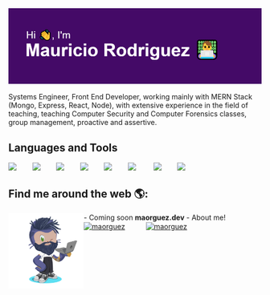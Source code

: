 <img src="https://github.com/MaoRguez/MaoRguez/blob/main/AboutMao.png?raw=true">

<p>Systems Engineer, Front End Developer, working mainly with MERN Stack (Mongo, Express, React, Node), with extensive experience in the field of teaching, teaching Computer Security and Computer Forensics classes, group management, proactive and assertive.</p>

## Languages and Tools

<img src="https://cdn.jsdelivr.net/gh/devicons/devicon@latest/icons/react/react-original.svg" width="40px">&nbsp;&nbsp;&nbsp;&nbsp;&nbsp;&nbsp;&nbsp;&nbsp;<img src="https://cdn.jsdelivr.net/gh/devicons/devicon@latest/icons/html5/html5-plain.svg" width="40px">&nbsp;&nbsp;&nbsp;&nbsp;&nbsp;&nbsp;&nbsp;&nbsp;<img src="https://cdn.jsdelivr.net/gh/devicons/devicon@latest/icons/css3/css3-plain.svg" width="40px">&nbsp;&nbsp;&nbsp;&nbsp;&nbsp;&nbsp;&nbsp;&nbsp;<img src="https://cdn.jsdelivr.net/gh/devicons/devicon@latest/icons/javascript/javascript-original.svg" width="40px">&nbsp;&nbsp;&nbsp;&nbsp;&nbsp;&nbsp;&nbsp;&nbsp;<img src="https://cdn.jsdelivr.net/gh/devicons/devicon@latest/icons/nodejs/nodejs-plain.svg" width="40px">&nbsp;&nbsp;&nbsp;&nbsp;&nbsp;&nbsp;&nbsp;&nbsp;<img src="https://cdn.jsdelivr.net/gh/devicons/devicon@latest/icons/git/git-original.svg" width="40px">&nbsp;&nbsp;&nbsp;&nbsp;&nbsp;&nbsp;&nbsp;&nbsp;&nbsp;<img src="https://cdn.jsdelivr.net/gh/devicons/devicon@latest/icons/mongodb/mongodb-original.svg" width="40px">&nbsp;&nbsp;&nbsp;&nbsp;&nbsp;&nbsp;&nbsp;&nbsp;<img src="https://cdn.jsdelivr.net/gh/devicons/devicon@latest/icons/typescript/typescript-original.svg" width="40px">&nbsp;&nbsp;&nbsp;&nbsp;&nbsp;&nbsp;&nbsp;&nbsp;

## Find me around the web 🌎:
<p><img align="left" width="150" height="150" src="https://github.com/MaoRguez/MaoRguez/blob/main/my-octocat-Mauricio.png?raw=true"></p>
- Coming soon <strong>maorguez.dev</strong> 
- About me! &nbsp;&nbsp;&nbsp;&nbsp;<a href="https://www.linkedin.com/in/mauricio-rodriguez-avila/" target="blank" style='margin-right:10px'><img align="center" src="https://cdn.jsdelivr.net/npm/simple-icons@4.16.0/icons/linkedin.svg" alt="maorguez" height="28px" width="28px" /></a>&nbsp;&nbsp;&nbsp;&nbsp;&nbsp;&nbsp;&nbsp;&nbsp;<a href="https://twitter.com/MaoRguez" target="blank"><img align="center" src="https://cdn.jsdelivr.net/npm/simple-icons@4.16.0/icons/twitter.svg" alt="maorguez" height="28px" width="28px" /></a>
